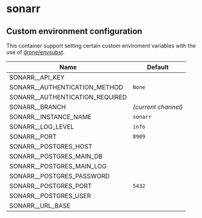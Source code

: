 # sonarr

## Custom environment configuration

This container support setting certain custom enviroment variables with the use of [drone/envsubst](https://github.com/drone/envsubst).

| Name                            | Default             |
|---------------------------------|---------------------|
| SONARR__API_KEY                 |                     |
| SONARR__AUTHENTICATION_METHOD   | `None`              |
| SONARR__AUTHENTICATION_REQUIRED |                     |
| SONARR__BRANCH                  | _(current channel)_ |
| SONARR__INSTANCE_NAME           | `sonarr`            |
| SONARR__LOG_LEVEL               | `info`              |
| SONARR__PORT                    | `8989`              |
| SONARR__POSTGRES_HOST           |                     |
| SONARR__POSTGRES_MAIN_DB        |                     |
| SONARR__POSTGRES_MAIN_LOG       |                     |
| SONARR__POSTGRES_PASSWORD       |                     |
| SONARR__POSTGRES_PORT           | `5432`              |
| SONARR__POSTGRES_USER           |                     |
| SONARR__URL_BASE                |                     |

